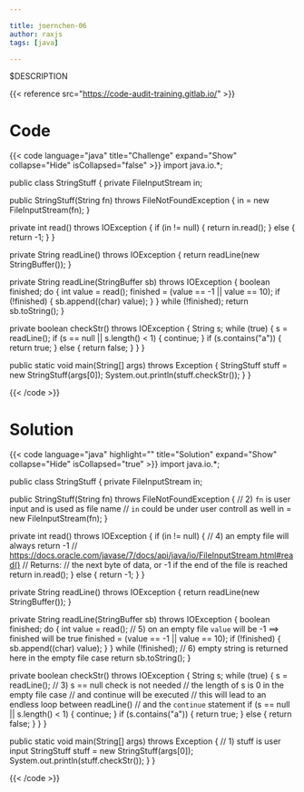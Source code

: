 ```yaml
---

title: joernchen-06
author: raxjs
tags: [java]

---
```


$DESCRIPTION

<!--more-->
{{< reference src="https://code-audit-training.gitlab.io/" >}}

# Code
{{< code language="java"  title="Challenge" expand="Show" collapse="Hide" isCollapsed="false" >}}
import java.io.*;

public class StringStuff {
  private FileInputStream in;

  public StringStuff(String fn) throws FileNotFoundException {
    in = new FileInputStream(fn);
  }

  private int read() throws IOException {
    if (in != null) {
      return in.read();
    } else {
      return -1;
    }
  }

  private String readLine() throws IOException {
    return readLine(new StringBuffer());
  }

  private String readLine(StringBuffer sb) throws IOException {
    boolean finished;
    do {
      int value = read();
      finished = (value == -1 || value == 10);
      if (!finished) {
        sb.append((char) value);
      }
    } while (!finished);
    return sb.toString();
  }

  private boolean checkStr() throws IOException {
    String s;
    while (true) {
      s = readLine();
      if (s == null || s.length() < 1) {
        continue;
      }
      if (s.contains("a")) {
        return true;
      } else {
        return false;
      }
    }
  }

  public static void main(String[] args) throws Exception {
    StringStuff stuff = new StringStuff(args[0]);
    System.out.println(stuff.checkStr());
  }
}

{{< /code >}}

# Solution
{{< code language="java" highlight="" title="Solution" expand="Show" collapse="Hide" isCollapsed="true" >}}
import java.io.*;

public class StringStuff {
  private FileInputStream in;

  public StringStuff(String fn) throws FileNotFoundException {
    // 2) `fn` is user input and is used as file name 
    //    `in` could be under user controll as well 
    in = new FileInputStream(fn);
  }

  private int read() throws IOException {
    if (in != null) {
        // 4) an empty file will always return -1
        // https://docs.oracle.com/javase/7/docs/api/java/io/FileInputStream.html#read()
        // Returns:
        // the next byte of data, or -1 if the end of the file is reached
      return in.read();
    } else {
      return -1;
    }
  }

  private String readLine() throws IOException {
    return readLine(new StringBuffer());
  }

  private String readLine(StringBuffer sb) throws IOException {
    boolean finished;
    do {
      int value = read();
      // 5) on an empty file `value` will be -1  ==> finished will be true
      finished = (value == -1 || value == 10);
      if (!finished) {
        sb.append((char) value);
      }
    } while (!finished);
    // 6) empty string is returned here in the empty file case
    return sb.toString();
  }

  private boolean checkStr() throws IOException {
    String s;
    while (true) {
      s = readLine();
      // 3) s == null check is not needed
      //    the length of s is 0 in the empty file case
      //    and continue will be executed
      //    this will lead to an endless loop between readLine()
      //    and the `continue` statement
      if (s == null || s.length() < 1) {
        continue;
      }
      if (s.contains("a")) {
        return true;
      } else {
        return false;
      }
    }
  }

  public static void main(String[] args) throws Exception {
    // 1) stuff is user input
    StringStuff stuff = new StringStuff(args[0]);
    System.out.println(stuff.checkStr());
  }
}



{{< /code >}}